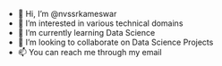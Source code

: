 - 👋 Hi, I’m @nvssrkameswar
- 👀 I’m interested in various technical domains
- 🌱 I’m currently learning Data Science
- 💞️ I’m looking to collaborate on Data Science Projects
- 📫 You can reach me through my email

<!---
nvssrkameswar/nvssrkameswar is a ✨ special ✨ repository because its `README.md` (this file) appears on your GitHub profile.
You can click the Preview link to take a look at your changes.
--->
